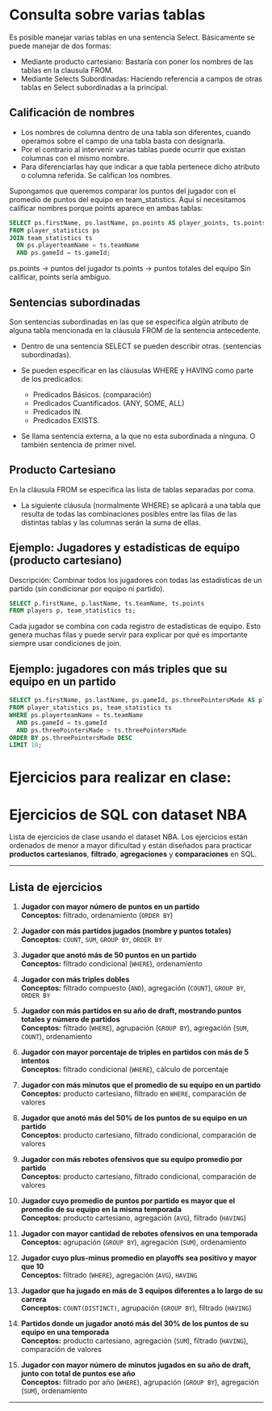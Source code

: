 # Consulta sobre varias tablas

Es posible manejar varias tablas en una sentencia Select. Básicamente se puede manejar de dos formas:
- Mediante producto cartesiano: Bastaría con poner los nombres de las tablas en la clausula FROM.
- Mediante Selects Subordinadas: Haciendo referencia a campos de otras tablas en Select subordinadas a la principal.

## Calificación de nombres
- Los nombres de columna dentro de una tabla son diferentes, cuando operamos sobre el campo de una tabla basta con designarla.
- Por el contrario al intervenir varias tablas puede ocurrir que existan columnas con el mismo nombre.
- Para diferenciarlas hay que indicar a que tabla pertenece dicho atributo o columna referida. Se califican los nombres.

Supongamos que queremos comparar los puntos del jugador con el promedio de puntos del equipo en team_statistics. Aquí sí necesitamos calificar nombres porque points aparece en ambas tablas:
```sql
SELECT ps.firstName, ps.lastName, ps.points AS player_points, ts.points AS team_points
FROM player_statistics ps
JOIN team_statistics ts 
  ON ps.playerteamName = ts.teamName
  AND ps.gameId = ts.gameId;
``` 

ps.points → puntos del jugador
ts.points → puntos totales del equipo
Sin calificar, points sería ambiguo.


## Sentencias subordinadas
Son sentencias subordinadas en las que se especifica algún atributo de alguna tabla mencionada en la cláusula FROM de la sentencia antecedente.

- Dentro de una sentencia SELECT se pueden describir otras. (sentencias subordinadas).
-  Se pueden especificar en las cláusulas WHERE y HAVING como parte de los predicados:
    - Predicados Básicos. (comparación)
    - Predicados Cuantificados. (ANY, SOME, ALL)
    - Predicados IN.
    - Predicados EXISTS.

- Se llama sentencia externa, a la que no esta subordinada a ninguna. O también sentencia de primer nivel.


## Producto Cartesiano
En la cláusula FROM se especifica las lista de tablas separadas por coma.
- La siguiente cláusula (normalmente WHERE) se aplicará a una tabla que resulta de todas las combinaciones posibles entre las filas de las distintas tablas y las columnas serán la suma de ellas.

## Ejemplo: Jugadores y estadísticas de equipo (producto cartesiano)

Descripción: Combinar todos los jugadores con todas las estadísticas de un partido (sin condicionar por equipo ni partido).
```sql
SELECT p.firstName, p.lastName, ts.teamName, ts.points
FROM players p, team_statistics ts;
```

Cada jugador se combina con cada registro de estadísticas de equipo.
Esto genera muchas filas y puede servir para explicar por qué es importante siempre usar condiciones de join.

## Ejemplo: jugadores con más triples que su equipo en un partido 
```sql
SELECT ps.firstName, ps.lastName, ps.gameId, ps.threePointersMade AS player_triples, ts.threePointersMade AS team_triples
FROM player_statistics ps, team_statistics ts
WHERE ps.playerteamName = ts.teamName
  AND ps.gameId = ts.gameId
  AND ps.threePointersMade > ts.threePointersMade
ORDER BY ps.threePointersMade DESC
LIMIT 10;
```

# Ejercicios para realizar en clase:

# Ejercicios de SQL con dataset NBA

Lista de ejercicios de clase usando el dataset NBA. Los ejercicios están ordenados de menor a mayor dificultad y están diseñados para practicar **productos cartesianos**, **filtrado**, **agregaciones** y **comparaciones** en SQL.

---

## Lista de ejercicios

1. **Jugador con mayor número de puntos en un partido**  
   **Conceptos:** filtrado, ordenamiento (`ORDER BY`)

2. **Jugador con más partidos jugados (nombre y puntos totales)**  
   **Conceptos:** `COUNT`, `SUM`, `GROUP BY`, `ORDER BY`

3. **Jugador que anotó más de 50 puntos en un partido**  
   **Conceptos:** filtrado condicional (`WHERE`), ordenamiento

4. **Jugador con más triples dobles**  
   **Conceptos:** filtrado compuesto (`AND`), agregación (`COUNT`), `GROUP BY`, `ORDER BY`

5. **Jugador con más partidos en su año de draft, mostrando puntos totales y número de partidos**  
   **Conceptos:** filtrado (`WHERE`), agrupación (`GROUP BY`), agregación (`SUM`, `COUNT`), ordenamiento

6. **Jugador con mayor porcentaje de triples en partidos con más de 5 intentos**  
   **Conceptos:** filtrado condicional (`WHERE`), cálculo de porcentaje

7. **Jugador con más minutos que el promedio de su equipo en un partido**  
   **Conceptos:** producto cartesiano, filtrado en `WHERE`, comparación de valores

8. **Jugador que anotó más del 50% de los puntos de su equipo en un partido**  
   **Conceptos:** producto cartesiano, filtrado condicional, comparación de valores

9. **Jugador con más rebotes ofensivos que su equipo promedio por partido**  
   **Conceptos:** producto cartesiano, filtrado condicional, comparación de valores

10. **Jugador cuyo promedio de puntos por partido es mayor que el promedio de su equipo en la misma temporada**  
    **Conceptos:** producto cartesiano, agregación (`AVG`), filtrado (`HAVING`)

11. **Jugador con mayor cantidad de rebotes ofensivos en una temporada**  
    **Conceptos:** agrupación (`GROUP BY`), agregación (`SUM`), ordenamiento

12. **Jugador cuyo plus-minus promedio en playoffs sea positivo y mayor que 10**  
    **Conceptos:** filtrado (`WHERE`), agregación (`AVG`), `HAVING`

13. **Jugador que ha jugado en más de 3 equipos diferentes a lo largo de su carrera**  
    **Conceptos:** `COUNT(DISTINCT)`, agrupación (`GROUP BY`), filtrado (`HAVING`)

14. **Partidos donde un jugador anotó más del 30% de los puntos de su equipo en una temporada**  
    **Conceptos:** producto cartesiano, agregación (`SUM`), filtrado (`HAVING`), comparación de valores

15. **Jugador con mayor número de minutos jugados en su año de draft, junto con total de puntos ese año**  
    **Conceptos:** filtrado por año (`WHERE`), agrupación (`GROUP BY`), agregación (`SUM`), ordenamiento

---